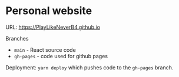 # Personal website

URL: https://PlayLikeNeverB4.github.io

Branches
* `main` - React source code
* `gh-pages` - code used for github pages

Deployment: `yarn deploy` which pushes code to the `gh-pages` branch.
